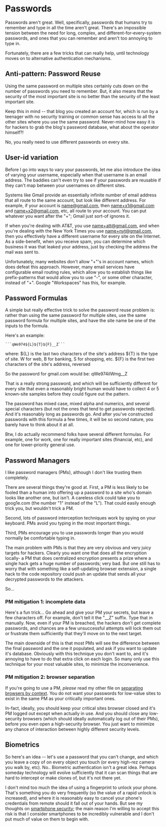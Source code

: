 # Passwords

Passwords aren't great.  Well, specifically, passwords that humans try to
remember and type in all the time aren't great.  There's an impossible tension
between the need for long, complex, and different-for-every-system passwords,
and ones that you can remember and aren't too annoying to type in.

Fortunately, there are a few tricks that can really help, until technology
moves on to alternative authentication mechanisms.


## Anti-pattern:  Password Reuse

Using the same password on multiple sites certainly cuts down on the number of
passwords you need to remember.  But, it also means that the security of the
most important site is no better than the security of the least important
site.

Keep this in mind -- that blog you created an account for, which is run by a
teenager with no security training or common sense has access to all the other
sites where you use the same password.  Never-mind how easy it is for hackers
to grab the blog's password database, what about the operator himself?!

No, you really need to use different passwords on every site.


## User-id variation

Before I go into ways to vary your passwords, let me also introduce the idea
of varying your username, especially when that username is an email address.
The baddies can't even try to see if your passwords are reusable if they can't
map between your usernames on different sites.

Systems like Gmail provide an essentially infinite number of email address
that all route to the same account, but look like different address.  For
example, if your account is name@gmail.com, then name+x1@gmail.com and
name+x2@gmail.com, etc, all route to your account.  You can put whatever you
want after the "+"; Gmail just sort-of ignores it.

If when you're dealing with AT&T, you use name+att@gmail.com, and when you're
dealing with the New York Times you use name+nyt@gmail.com, then you
effectively have a different username for every site on the Internet.  As a
side-benefit, when you receive spam, you can determine which business it was
that leaked your address, just by checking the address the mail was sent to.

Unfortunately, many websites don't allow "+"'s in account names, which does
defeat this approach.  However, many email services have configurable email
routing rules, which allow you to establish things like prefix-patterns that
would allow you to use "-", or some other character, instead of "+".  Google
"Workspaces" has this, for example.


## Password Formulas

A simple but really effective trick to solve the password reuse problem is:
rather than using the same password for multiple sites, use the same password
formula for multiple sites, and have the site name be one of the inputs to the
formula.

Here's an example:

    ```qWe974${L}${T}${F}__Z```

where:
    ${L} is the last two characters of the site's address
    ${T} is the type of site.  W for web, B for banking, S for shopping, etc.
    ${F} is the first two characters of the site's address, reversed

So the password for gmail.com would be:   qWe974ilWmg__Z

That is a really strong password, and which will be sufficiently different for
every site that even a reasonably bright human would have to collect 4 or 5
known-site samples before they could figure out the pattern.

The password has mixed case, mixed alpha and numerics, and several special
characters (but not the ones that tend to get passwords rejected).  And it's
reasonably long as passwords go.  And after you've constructed passwords with
this formula a few times, it will be so second nature, you barely have to
think about it at all.

Btw, I do actually recommend folks have several different formulas.  For
example, one for work, one for really important sites (financial, etc), and
one for lower-priority general use.


## Password Managers

I like password managers (PMs), although I don't like trusting them
completely.

There are several things they're good at.  First, a PM is less likely to be
fooled than a human into offering up a password to a site who's domain looks
like another one, but isn't.  A careless click could take you to goog1e.com
(the number "1" instead of the "L").  That could easily enough trick you, but
wouldn't trick a PM.

Second, lots of password interception techniques work by spying on your
keyboard.  PMs avoid you typing in the most important things.

Third, PMs encourage you to use passwords longer than you would normally be
comfortable typing in.

The main problem with PMs is that they are very obvious and very juicy targets
for hackers.  Clearly you want one that does all the encryption locally- a PM
that does centralized encryption presents a prize where a single hack gets a
huge number of passwords; very bad.  But one still has to worry that with
something like a self-updating browser extension, a single hack to the code
repository could push an update that sends all your decrypted passwords to the
attackers.

So...

### PM mitigation 1: incomplete data

Here's a fun trick...  Go ahead and give your PM your secrets, but leave a few
characters off.  For example, don't tell it the "__Z" suffix.  Type that in
manually.  Now, even if your PM is breached, the hackers don't get complete
passwords, and chances are a few unsuccessful attempts will lock them out or
frustrate them sufficiently that they'll move on to the next target.

The main downside of this is that most PMs will see the difference between the
final password and the one it populated, and ask if you want to update it's
database.  Obviously with this technique you don't want to, and it's annoying
to have to do that extra click on each login.  So many only use this technique
for your most valuable sites, to minimize the inconvenience.


### PM mitigation 2: browser separation

If you're going to use a PM, *please* read my other file on [separating
browsers by context](security-browsers.md).  You do not want your passwords for
low-value sites to exist in the same PM as your critically important ones.

In-fact, ideally, you should keep your critical sites browser closed and it's
PM logged out except when actually in use.  And you should close any
low-security browsers (which should ideally automatically log out of their
PMs), before you even open a high-security browser.  You just want to minimize
any chance of interaction between highly different security levels.


## Biometrics

So here's an idea -- let's use a password that you can't change, and which you
leave a copy of on every object you touch (or every high-rez camera you walk
by, etc).  No..  Biometric authentication isn't a great idea.  Perhaps someday
technology will evolve sufficiently that it can scan things that are hard to
intercept or make clones of, but it's not there yet.

I don't mind too much the idea of using a fingerprint to unlock your phone.
That's something you do very frequently (so the value of a rapid unlock is
increased), and where it is reasonably easy to cancel your phone's credentials
from remote should it fall out of your hands.  But see my thoughts on
[smartphone security](security-smartphones.md); the main reason I'm willing to
accept this risk is that I consider smartphones to be incredibly vulnerable
and I don't put much of value on them to begin with.
